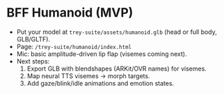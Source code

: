 ﻿# BFF Humanoid (MVP)
- Put your model at `trey-suite/assets/humanoid.glb` (head or full body, GLB/GLTF).
- Page: `/trey-suite/humanoid/index.html`
- Mic: basic amplitude-driven lip flap (visemes coming next).
- Next steps:
  1) Export GLB with blendshapes (ARKit/OVR names) for visemes.
  2) Map neural TTS visemes -> morph targets.
  3) Add gaze/blink/idle animations and emotion states.
